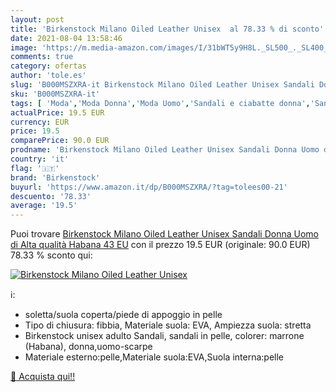 ```yaml
---
layout: post
title: 'Birkenstock Milano Oiled Leather Unisex  al 78.33 % di sconto'
date: 2021-08-04 13:58:46
image: 'https://m.media-amazon.com/images/I/31bWT5y9H8L._SL500_._SL400_.jpg'
comments: true
category: ofertas
author: 'tole.es'
slug: 'B000MSZXRA-it Birkenstock Milano Oiled Leather Unisex Sandali Donna Uomo...'
sku: 'B000MSZXRA-it'
tags: [ 'Moda','Moda Donna','Moda Uomo','Sandali e ciabatte donna','Sandali moda donna','Scarpe donna','Sneaker e scarpe sportive da donna','birkenstock', ]
actualPrice: 19.5 EUR
currency: EUR
price: 19.5
comparePrice: 90.0 EUR
prodname: 'Birkenstock Milano Oiled Leather Unisex Sandali Donna Uomo di Alta qualità Habana 43 EU'
country: 'it'
flag: '🇮🇹'
brand: 'Birkenstock'
buyurl: 'https://www.amazon.it/dp/B000MSZXRA/?tag=tolees00-21'
descuento: '78.33'
average: '19.5'
---
```


Puoi trovare [Birkenstock Milano Oiled Leather Unisex Sandali Donna Uomo di Alta qualità Habana 43 EU](https://www.amazon.it/dp/B000MSZXRA/?tag=tolees00-21) con il prezzo 19.5 EUR (originale: 90.0 EUR) 78.33 % sconto qui:

[![Birkenstock Milano Oiled Leather Unisex ](https://m.media-amazon.com/images/I/31bWT5y9H8L._SL500_._SL400_.jpg)](https://www.amazon.it/dp/B000MSZXRA/?tag=tolees00-21)

ℹ️:

- soletta/suola coperta/piede di appoggio in pelle
- Tipo di chiusura: fibbia, Materiale suola: EVA, Ampiezza suola: stretta
- Birkenstock unisex adulto Sandali, sandali in pelle, colorer: marrone (Habana), donna,uomo-scarpe
- Materiale esterno:pelle,Materiale suola:EVA,Suola interna:pelle

[🛒 Acquista qui!!](https://www.amazon.it/dp/B000MSZXRA/?tag=tolees00-21)
